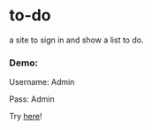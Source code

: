 # to-do
a site to sign in and show a list to do.


### Demo:
Username: Admin

Pass: Admin

Try [here](https://ranchino.github.io/to-do/)!
